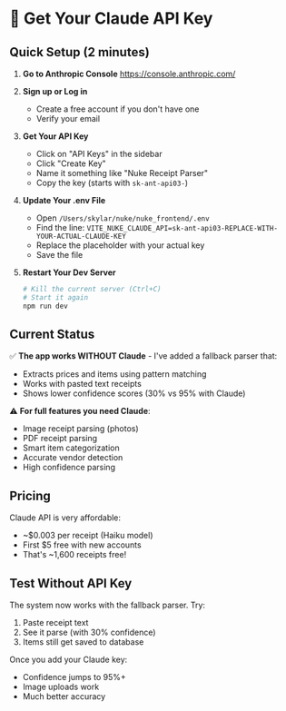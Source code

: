 # 🔑 Get Your Claude API Key

## Quick Setup (2 minutes)

1. **Go to Anthropic Console**
   https://console.anthropic.com/

2. **Sign up or Log in**
   - Create a free account if you don't have one
   - Verify your email

3. **Get Your API Key**
   - Click on "API Keys" in the sidebar
   - Click "Create Key"
   - Name it something like "Nuke Receipt Parser"
   - Copy the key (starts with `sk-ant-api03-`)

4. **Update Your .env File**
   - Open `/Users/skylar/nuke/nuke_frontend/.env`
   - Find the line: `VITE_NUKE_CLAUDE_API=sk-ant-api03-REPLACE-WITH-YOUR-ACTUAL-CLAUDE-KEY`
   - Replace the placeholder with your actual key
   - Save the file

5. **Restart Your Dev Server**
   ```bash
   # Kill the current server (Ctrl+C)
   # Start it again
   npm run dev
   ```

## Current Status

✅ **The app works WITHOUT Claude** - I've added a fallback parser that:
- Extracts prices and items using pattern matching
- Works with pasted text receipts
- Shows lower confidence scores (30% vs 95% with Claude)

⚠️ **For full features you need Claude**:
- Image receipt parsing (photos)
- PDF receipt parsing
- Smart item categorization
- Accurate vendor detection
- High confidence parsing

## Pricing

Claude API is very affordable:
- ~$0.003 per receipt (Haiku model)
- First $5 free with new accounts
- That's ~1,600 receipts free!

## Test Without API Key

The system now works with the fallback parser. Try:
1. Paste receipt text
2. See it parse (with 30% confidence)
3. Items still get saved to database

Once you add your Claude key:
- Confidence jumps to 95%+
- Image uploads work
- Much better accuracy
